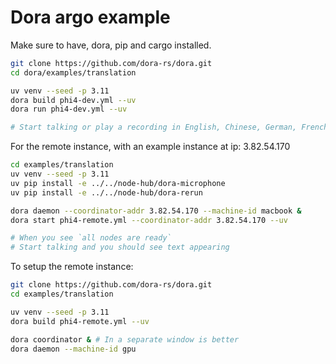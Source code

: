 # Dora argo example

Make sure to have, dora, pip and cargo installed.

```bash
git clone https://github.com/dora-rs/dora.git
cd dora/examples/translation

uv venv --seed -p 3.11
dora build phi4-dev.yml --uv
dora run phi4-dev.yml --uv

# Start talking or play a recording in English, Chinese, German, French, Italian, Japanese, Spanish, Portuguese
```

For the remote instance, with an example instance at ip: 3.82.54.170

```bash
cd examples/translation
uv venv --seed -p 3.11
uv pip install -e ../../node-hub/dora-microphone
uv pip install -e ../../node-hub/dora-rerun

dora daemon --coordinator-addr 3.82.54.170 --machine-id macbook &
dora start phi4-remote.yml --coordinator-addr 3.82.54.170 --uv

# When you see `all nodes are ready`
# Start talking and you should see text appearing
```

To setup the remote instance:

```bash
git clone https://github.com/dora-rs/dora.git
cd examples/translation

uv venv --seed -p 3.11
dora build phi4-remote.yml --uv

dora coordinator & # In a separate window is better
dora daemon --machine-id gpu
```
